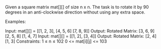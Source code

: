 Given a square matrix mat[][] of size n x n. The task is to rotate it by 90 degrees in an anti-clockwise direction without using any extra space. 

Examples:

Input: mat[][] = [[1, 2, 3],
                [4, 5, 6]
                [7, 8, 9]]
Output: Rotated Matrix:
[3, 6, 9]
[2, 5, 8]
[1, 4, 7]
Input: mat[][] = [[1, 2],
                [3, 4]]
Output: Rotated Matrix:
[2, 4]
[1, 3]
Constraints:
1 ≤ n ≤ 102
0 <= mat[i][j] <= 103

